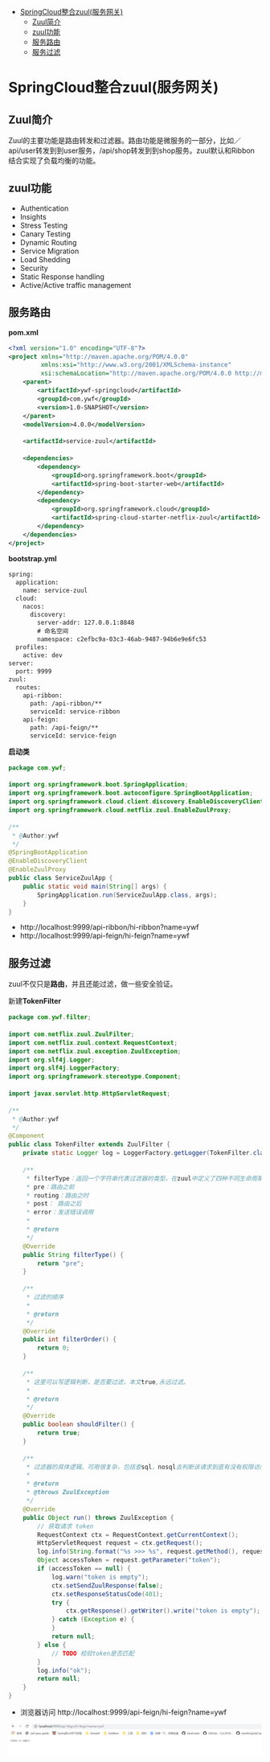 <!-- TOC -->

- [SpringCloud整合zuul(服务网关)](#springcloud整合zuul服务网关)
    - [Zuul简介](#zuul简介)
    - [zuul功能](#zuul功能)
    - [服务路由](#服务路由)
    - [服务过滤](#服务过滤)

<!-- /TOC -->
# SpringCloud整合zuul(服务网关)

## Zuul简介

Zuul的主要功能是路由转发和过滤器。路由功能是微服务的一部分，比如／api/user转发到到user服务，/api/shop转发到到shop服务。zuul默认和Ribbon结合实现了负载均衡的功能。

## zuul功能

- Authentication
- Insights
- Stress Testing
- Canary Testing
- Dynamic Routing
- Service Migration
- Load Shedding
- Security
- Static Response handling
- Active/Active traffic management



## 服务路由

**pom.xml**

```xml
<?xml version="1.0" encoding="UTF-8"?>
<project xmlns="http://maven.apache.org/POM/4.0.0"
         xmlns:xsi="http://www.w3.org/2001/XMLSchema-instance"
         xsi:schemaLocation="http://maven.apache.org/POM/4.0.0 http://maven.apache.org/xsd/maven-4.0.0.xsd">
    <parent>
        <artifactId>ywf-springcloud</artifactId>
        <groupId>com.ywf</groupId>
        <version>1.0-SNAPSHOT</version>
    </parent>
    <modelVersion>4.0.0</modelVersion>

    <artifactId>service-zuul</artifactId>

    <dependencies>
        <dependency>
            <groupId>org.springframework.boot</groupId>
            <artifactId>spring-boot-starter-web</artifactId>
        </dependency>
        <dependency>
            <groupId>org.springframework.cloud</groupId>
            <artifactId>spring-cloud-starter-netflix-zuul</artifactId>
        </dependency>
    </dependencies>
</project>
```

**bootstrap.yml**

```properties
spring:
  application:
    name: service-zuul
  cloud:
    nacos:
      discovery:
        server-addr: 127.0.0.1:8848
        # 命名空间
        namespace: c2efbc9a-03c3-46ab-9487-94b6e9e6fc53
  profiles:
    active: dev
server:
  port: 9999
zuul:
  routes:
    api-ribbon:
      path: /api-ribbon/**
      serviceId: service-ribbon
    api-feign:
      path: /api-feign/**
      serviceId: service-feign
```

**启动类**

```java
package com.ywf;

import org.springframework.boot.SpringApplication;
import org.springframework.boot.autoconfigure.SpringBootApplication;
import org.springframework.cloud.client.discovery.EnableDiscoveryClient;
import org.springframework.cloud.netflix.zuul.EnableZuulProxy;

/**
 * @Author:ywf
 */
@SpringBootApplication
@EnableDiscoveryClient
@EnableZuulProxy
public class ServiceZuulApp {
    public static void main(String[] args) {
        SpringApplication.run(ServiceZuulApp.class, args);
    }
}
```

- http://localhost:9999/api-ribbon/hi-ribbon?name=ywf
- http://localhost:9999/api-feign/hi-feign?name=ywf



## 服务过滤

zuul不仅只是**路由**，并且还能过滤，做一些安全验证。

新建**TokenFilter**

```java
package com.ywf.filter;

import com.netflix.zuul.ZuulFilter;
import com.netflix.zuul.context.RequestContext;
import com.netflix.zuul.exception.ZuulException;
import org.slf4j.Logger;
import org.slf4j.LoggerFactory;
import org.springframework.stereotype.Component;

import javax.servlet.http.HttpServletRequest;

/**
 * @Author:ywf
 */
@Component
public class TokenFilter extends ZuulFilter {
    private static Logger log = LoggerFactory.getLogger(TokenFilter.class);

    /**
     * filterType：返回一个字符串代表过滤器的类型，在zuul中定义了四种不同生命周期的过滤器类型，具体如下：
     * pre：路由之前
     * routing：路由之时
     * post： 路由之后
     * error：发送错误调用
     *
     * @return
     */
    @Override
    public String filterType() {
        return "pre";
    }

    /**
     * 过滤的顺序
     *
     * @return
     */
    @Override
    public int filterOrder() {
        return 0;
    }

    /**
     * 这里可以写逻辑判断，是否要过滤，本文true,永远过滤。
     *
     * @return
     */
    @Override
    public boolean shouldFilter() {
        return true;
    }

    /**
     * 过滤器的具体逻辑。可用很复杂，包括查sql，nosql去判断该请求到底有没有权限访问。
     *
     * @return
     * @throws ZuulException
     */
    @Override
    public Object run() throws ZuulException {
        // 获取请求 token
        RequestContext ctx = RequestContext.getCurrentContext();
        HttpServletRequest request = ctx.getRequest();
        log.info(String.format("%s >>> %s", request.getMethod(), request.getRequestURL().toString()));
        Object accessToken = request.getParameter("token");
        if (accessToken == null) {
            log.warn("token is empty");
            ctx.setSendZuulResponse(false);
            ctx.setResponseStatusCode(401);
            try {
                ctx.getResponse().getWriter().write("token is empty");
            } catch (Exception e) {
            }
            return null;
        } else {
            // TODO 校验token是否匹配
        }
        log.info("ok");
        return null;
    }
}
```

- 浏览器访问 http://localhost:9999/api-feign/hi-feign?name=ywf

![img](img/sc03.png)